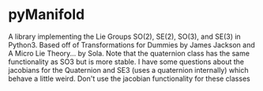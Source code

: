 # pyManifold
A library implementing the Lie Groups SO(2), SE(2), SO(3), and SE(3) in Python3. Based off of Transformations for Dummies by James Jackson and A Micro Lie Theory... by Sola.
Note that the quaternion class has the same functionality as SO3 but is more stable.
I have some questions about the jacobians for the Quaternion and SE3 (uses a quaternion internally) which behave a little weird. Don't use the jacobian functionality for these classes
